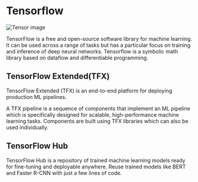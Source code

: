 # Tensorflow


![Tensor image](https://user-images.githubusercontent.com/30737713/68445697-a2760b00-01a8-11ea-8f52-5ef1ef6cb546.png)




TensorFlow is a free and open-source software library for machine learning. It can be used across a range of tasks but has a particular focus on training and inference of deep neural networks. Tensorflow is a symbolic math library based on dataflow and differentiable programming.


TensorFlow Extended(TFX)
--
TensorFlow Extended (TFX) is an end-to-end platform for deploying production ML pipelines. 

A TFX pipeline is a sequence of components that implement an ML pipeline which is specifically designed for scalable, high-performance machine learning tasks. Components are built using TFX libraries which can also be used individually.


TensorFlow Hub
--
TensorFlow Hub is a repository of trained machine learning models ready for fine-tuning and deployable anywhere. Reuse trained models like BERT and Faster R-CNN with just a few lines of code.
